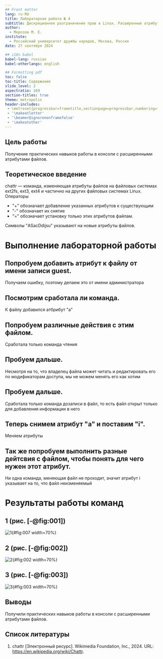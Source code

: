 ```yaml
---
## Front matter
lang: ru-RU
title: Лабораторная работа № 4
subtitle: Дискреционное разграничение прав в Linux. Расширенные атрибуты
author:
  - Морозов М. Е.
institute:
  - Российский университет дружбы народов, Москва, Россия
date: 27 сентября 2024

## i18n babel
babel-lang: russian
babel-otherlangs: english

## Formatting pdf
toc: false
toc-title: Содержание
slide_level: 2
aspectratio: 169
section-titles: true
theme: metropolis
header-includes:
 - \metroset{progressbar=frametitle,sectionpage=progressbar,numbering=fraction}
 - '\makeatletter'
 - '\beamer@ignorenonframefalse'
 - '\makeatother'
---
```



## Цель работы

Получение практических навыков работы в консоли с расширенными атрибутами файлов.

## Теоретическое введение

chattr — команда, изменяющая атрибуты файлов на файловых системах ext2fs, ext3, ext4 и частично на других файловых системах Linux.
Операторы 
- "+" обозначает добавление указанных атрибутов к существующим
- "-" обозначает их снятие
- "=" обозначает установку только этих атрибутов файлам.

Символы "ASacDdijsu" указывают на новые атрибуты файлов.

# Выполнение лабораторной работы

## Попробуем добавить атрибут к файлу от имени записи guest.

Получаем ошибку, поэтому делаем это от имени администратора

## Посмотрим сработала ли команда.

К файлу добавился атбрибут "a"

## Попробуем различные действия с этим файлом.

Сработала только команда чтения

## Пробуем дальше.

Несмотря на то, что владелец файла может читать и редактировать его по модификаторам доступа, мы не можем менять его как хотим

## Пробуем дальше.

Сработала только команда дозаписи в файл, то есть файл открыт только для добавления информации в него

## Теперь снимем атрибут "a" и поставим "i".

Меняем атрибуты

## Так же попробуем выполнить разные дейтсвия с файлом, чтобы понять для чего нужен этот атрибут.

Ни одна команда, меняющая файл не проходит, значит атрибут i указывает на то, что файл неизменяемый

# Результаты работы команд

## 1 (рис. [-@fig:001])
![1](image/1.PNG){#fig:007 width=70%}

## 2 (рис. [-@fig:002])
![2](image/2.PNG){#fig:002 width=70%}

## 3 (рис. [-@fig:003])
![3](image/3.PNG){#fig:003 width=70%}

## Выводы

Получили практических навыков работы в консоли с расширенными атрибутами файлов.

## Список литературы

1. chattr [Электронный ресурс]. Wikimedia Foundation, Inc., 2024. URL: https://en.wikipedia.org/wiki/Chattr.